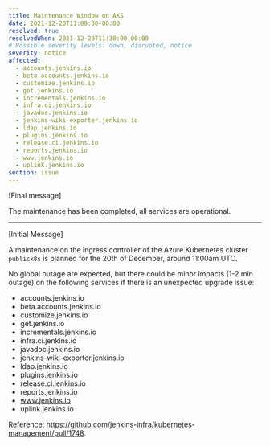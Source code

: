```yaml
---
title: Maintenance Window on AKS
date: 2021-12-20T11:00:00-00:00
resolved: true
resolvedWhen: 2021-12-20T11:30:00-00:00
# Possible severity levels: down, disrupted, notice
severity: notice
affected:
  - accounts.jenkins.io
  - beta.accounts.jenkins.io
  - customize.jenkins.io
  - get.jenkins.io
  - incrementals.jenkins.io
  - infra.ci.jenkins.io
  - javadoc.jenkins.io
  - jenkins-wiki-exporter.jenkins.io
  - ldap.jenkins.io
  - plugins.jenkins.io
  - release.ci.jenkins.io
  - reports.jenkins.io
  - www.jenkins.io
  - uplink.jenkins.io
section: issue
---
```


[Final message]

The maintenance has been completed, all services are operational.

------------------------------------------------------------------------------------------------------------

[Initial Message]

A maintenance on the ingress controller of the Azure Kubernetes cluster `publick8s` is planned for the 20th of December, around 11:00am UTC.

No global outage are expected, but there could be minor impacts (1-2 min outage) on the following services if there is an unexpected upgrade issue:

- accounts.jenkins.io
- beta.accounts.jenkins.io
- customize.jenkins.io
- get.jenkins.io
- incrementals.jenkins.io
- infra.ci.jenkins.io
- javadoc.jenkins.io
- jenkins-wiki-exporter.jenkins.io
- ldap.jenkins.io
- plugins.jenkins.io
- release.ci.jenkins.io
- reports.jenkins.io
- www.jenkins.io
- uplink.jenkins.io

Reference: <https://github.com/jenkins-infra/kubernetes-management/pull/1748>.
